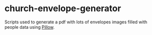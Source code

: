# church-envelope-generator

Scripts used to generate a pdf with lots of envelopes images filled with
people data using [Pillow](https://pillow.readthedocs.io/en/stable/).
